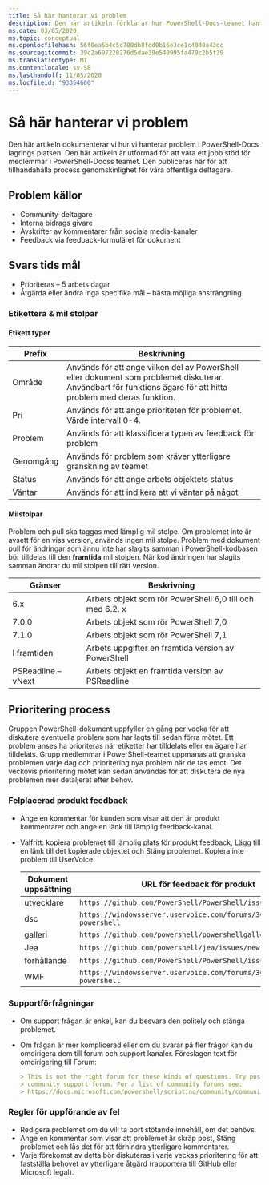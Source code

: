 ```yaml
---
title: Så här hanterar vi problem
description: Den här artikeln förklarar hur PowerShell-Docs-teamet hanterar problem.
ms.date: 03/05/2020
ms.topic: conceptual
ms.openlocfilehash: 56f0ea5b4c5c700db8fdd0b16e3ce1c4040a43dc
ms.sourcegitcommit: 39c2a697228276d5dae39e540995fa479c2b5f39
ms.translationtype: MT
ms.contentlocale: sv-SE
ms.lasthandoff: 11/05/2020
ms.locfileid: "93354600"
---
```

# <a name="how-we-manage-issues"></a>Så här hanterar vi problem

Den här artikeln dokumenterar vi hur vi hanterar problem i PowerShell-Docs lagrings platsen. Den här artikeln är utformad för att vara ett jobb stöd för medlemmar i PowerShell-Docss teamet. Den publiceras här för att tillhandahålla process genomskinlighet för våra offentliga deltagare.

## <a name="sources-of-issues"></a>Problem källor

- Community-deltagare
- Interna bidrags givare
- Avskrifter av kommentarer från sociala media-kanaler
- Feedback via feedback-formuläret för dokument

## <a name="response-time-targets"></a>Svars tids mål

- Prioriteras – 5 arbets dagar
- Åtgärda eller ändra inga specifika mål – bästa möjliga ansträngning

### <a name="labeling--milestones"></a>Etikettera & mil stolpar

#### <a name="label-types"></a>Etikett typer

|Prefix  | Beskrivning                                                         |
|------- | --------------------------------------------------------------------|
|Område    | Används för att ange vilken del av PowerShell eller dokument som problemet diskuterar.<br>Användbart för funktions ägare för att hitta problem med deras funktion.|
|Pri     | Används för att ange prioriteten för problemet. Värde intervall 0-4.        |
|Problem   | Används för att klassificera typen av feedback för problem                     |
|Genomgång  | Används för problem som kräver ytterligare granskning av teamet              |
|Status  | Används för att ange arbets objektets status                        |
|Väntar | Används för att indikera att vi väntar på något                   |

#### <a name="milestones"></a>Milstolpar

Problem och pull ska taggas med lämplig mil stolpe. Om problemet inte är avsett för en viss version, används ingen mil stolpe. Problem med dokument pull för ändringar som ännu inte har slagits samman i PowerShell-kodbasen bör tilldelas till den **framtida** mil stolpen. När kod ändringen har slagits samman ändrar du mil stolpen till rätt version.

|    Gränser     |                    Beskrivning                     |
| ---------------- | -------------------------------------------------- |
| 6.x              | Arbets objekt som rör PowerShell 6,0 till och med 6.2. x |
| 7.0.0            | Arbets objekt som rör PowerShell 7,0               |
| 7.1.0            | Arbets objekt som rör PowerShell 7,1               |
| I framtiden           | Arbets uppgifter en framtida version av PowerShell          |
| PSReadline – vNext | Arbets objekt en framtida version av PSReadline          |

## <a name="triage-process"></a>Prioritering process

Gruppen PowerShell-dokument uppfyller en gång per vecka för att diskutera eventuella problem som har lagts till sedan förra mötet. Ett problem anses ha prioriteras när etiketter har tilldelats eller en ägare har tilldelats. Grupp medlemmar i PowerShell-teamet uppmanas att granska problemen varje dag och prioritering nya problem när de tas emot. Det veckovis prioritering mötet kan sedan användas för att diskutera de nya problemen mer detaljerat efter behov.

### <a name="misplaced-product-feedback"></a>Felplacerad produkt feedback

- Ange en kommentar för kunden som visar att den är produkt kommentarer och ange en länk till lämplig feedback-kanal.
- Valfritt: kopiera problemet till lämplig plats för produkt feedback, Lägg till en länk till det kopierade objektet och Stäng problemet. Kopiera inte problem till UserVoice.

  | Dokument uppsättning    | URL för feedback för produkt                                           |
  | --------- | -------------------------------------------------------------- |
  | utvecklare | `https://github.com/PowerShell/PowerShell/issues/new/choose`   |
  | dsc       | `https://windowsserver.uservoice.com/forums/301869-powershell` |
  | galleri   | `https://github.com/powershell/powershellgallery/issues/new`   |
  | Jea       | `https://github.com/powershell/jea/issues/new`                 |
  | förhållande | `https://github.com/PowerShell/PowerShell/issues/new/choose`   |
  | WMF       | `https://windowsserver.uservoice.com/forums/301869-powershell` |

### <a name="support-requests"></a>Supportförfrågningar

- Om support frågan är enkel, kan du besvara den politely och stänga problemet.
- Om frågan är mer komplicerad eller om du svarar på fler frågor kan du omdirigera dem till forum och support kanaler. Föreslagen text för omdirigering till Forum:

  ```Markdown
  > This is not the right forum for these kinds of questions. Try posting your question in a
  > community support forum. For a list of community forums see:
  > https://docs.microsoft.com/powershell/scripting/community/community-support
  ```

### <a name="code-of-conduct-violations"></a>Regler för uppförande av fel

- Redigera problemet om du vill ta bort stötande innehåll, om det behövs.
- Ange en kommentar som visar att problemet är skräp post, Stäng problemet och lås det för att förhindra ytterligare kommentarer.
- Varje förekomst av detta bör diskuteras i varje veckas prioritering för att fastställa behovet av ytterligare åtgärd (rapportera till GitHub eller Microsoft legal).
